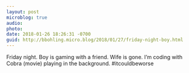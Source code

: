 ```yaml
---
layout: post
microblog: true
audio: 
photo: 
date: 2018-01-26 18:26:31 -0700
guid: http://bbohling.micro.blog/2018/01/27/friday-night-boy.html
---
```

Friday night. Boy is gaming with a friend. Wife is gone. I’m coding with Cobra (movie) playing in the background. #itcouldbeworse
